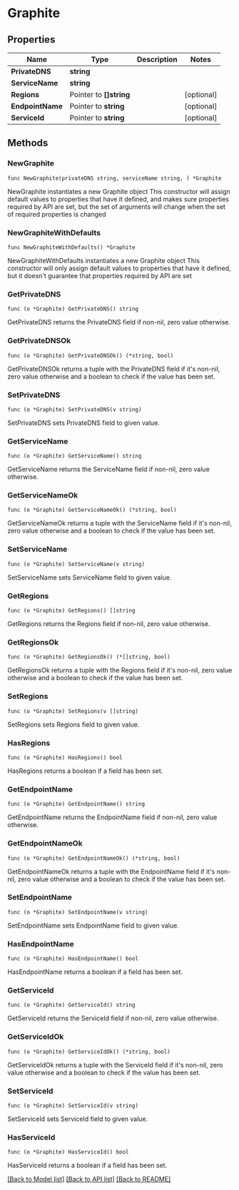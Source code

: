 # Graphite

## Properties

Name | Type | Description | Notes
------------ | ------------- | ------------- | -------------
**PrivateDNS** | **string** |  | 
**ServiceName** | **string** |  | 
**Regions** | Pointer to **[]string** |  | [optional] 
**EndpointName** | Pointer to **string** |  | [optional] 
**ServiceId** | Pointer to **string** |  | [optional] 

## Methods

### NewGraphite

`func NewGraphite(privateDNS string, serviceName string, ) *Graphite`

NewGraphite instantiates a new Graphite object
This constructor will assign default values to properties that have it defined,
and makes sure properties required by API are set, but the set of arguments
will change when the set of required properties is changed

### NewGraphiteWithDefaults

`func NewGraphiteWithDefaults() *Graphite`

NewGraphiteWithDefaults instantiates a new Graphite object
This constructor will only assign default values to properties that have it defined,
but it doesn't guarantee that properties required by API are set

### GetPrivateDNS

`func (o *Graphite) GetPrivateDNS() string`

GetPrivateDNS returns the PrivateDNS field if non-nil, zero value otherwise.

### GetPrivateDNSOk

`func (o *Graphite) GetPrivateDNSOk() (*string, bool)`

GetPrivateDNSOk returns a tuple with the PrivateDNS field if it's non-nil, zero value otherwise
and a boolean to check if the value has been set.

### SetPrivateDNS

`func (o *Graphite) SetPrivateDNS(v string)`

SetPrivateDNS sets PrivateDNS field to given value.


### GetServiceName

`func (o *Graphite) GetServiceName() string`

GetServiceName returns the ServiceName field if non-nil, zero value otherwise.

### GetServiceNameOk

`func (o *Graphite) GetServiceNameOk() (*string, bool)`

GetServiceNameOk returns a tuple with the ServiceName field if it's non-nil, zero value otherwise
and a boolean to check if the value has been set.

### SetServiceName

`func (o *Graphite) SetServiceName(v string)`

SetServiceName sets ServiceName field to given value.


### GetRegions

`func (o *Graphite) GetRegions() []string`

GetRegions returns the Regions field if non-nil, zero value otherwise.

### GetRegionsOk

`func (o *Graphite) GetRegionsOk() (*[]string, bool)`

GetRegionsOk returns a tuple with the Regions field if it's non-nil, zero value otherwise
and a boolean to check if the value has been set.

### SetRegions

`func (o *Graphite) SetRegions(v []string)`

SetRegions sets Regions field to given value.

### HasRegions

`func (o *Graphite) HasRegions() bool`

HasRegions returns a boolean if a field has been set.

### GetEndpointName

`func (o *Graphite) GetEndpointName() string`

GetEndpointName returns the EndpointName field if non-nil, zero value otherwise.

### GetEndpointNameOk

`func (o *Graphite) GetEndpointNameOk() (*string, bool)`

GetEndpointNameOk returns a tuple with the EndpointName field if it's non-nil, zero value otherwise
and a boolean to check if the value has been set.

### SetEndpointName

`func (o *Graphite) SetEndpointName(v string)`

SetEndpointName sets EndpointName field to given value.

### HasEndpointName

`func (o *Graphite) HasEndpointName() bool`

HasEndpointName returns a boolean if a field has been set.

### GetServiceId

`func (o *Graphite) GetServiceId() string`

GetServiceId returns the ServiceId field if non-nil, zero value otherwise.

### GetServiceIdOk

`func (o *Graphite) GetServiceIdOk() (*string, bool)`

GetServiceIdOk returns a tuple with the ServiceId field if it's non-nil, zero value otherwise
and a boolean to check if the value has been set.

### SetServiceId

`func (o *Graphite) SetServiceId(v string)`

SetServiceId sets ServiceId field to given value.

### HasServiceId

`func (o *Graphite) HasServiceId() bool`

HasServiceId returns a boolean if a field has been set.


[[Back to Model list]](../README.md#documentation-for-models) [[Back to API list]](../README.md#documentation-for-api-endpoints) [[Back to README]](../README.md)


